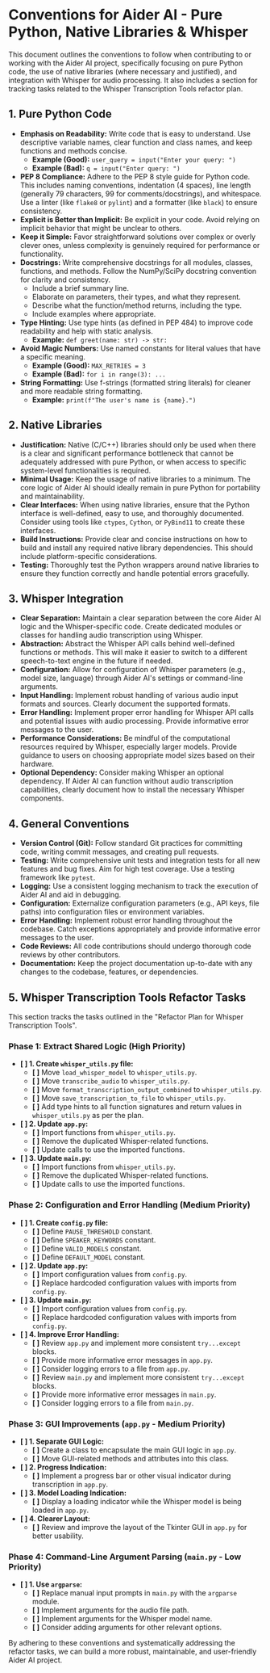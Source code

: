 # Conventions for Aider AI - Pure Python, Native Libraries & Whisper

This document outlines the conventions to follow when contributing to or working with the Aider AI project, specifically focusing on pure Python code, the use of native libraries (where necessary and justified), and integration with Whisper for audio processing. It also includes a section for tracking tasks related to the Whisper Transcription Tools refactor plan.

## 1. Pure Python Code

* **Emphasis on Readability:** Write code that is easy to understand. Use descriptive variable names, clear function and class names, and keep functions and methods concise.
    * **Example (Good):** `user_query = input("Enter your query: ")`
    * **Example (Bad):** `q = input("Enter query: ")`
* **PEP 8 Compliance:** Adhere to the PEP 8 style guide for Python code. This includes naming conventions, indentation (4 spaces), line length (generally 79 characters, 99 for comments/docstrings), and whitespace. Use a linter (like `flake8` or `pylint`) and a formatter (like `black`) to ensure consistency.
* **Explicit is Better than Implicit:** Be explicit in your code. Avoid relying on implicit behavior that might be unclear to others.
* **Keep it Simple:** Favor straightforward solutions over complex or overly clever ones, unless complexity is genuinely required for performance or functionality.
* **Docstrings:** Write comprehensive docstrings for all modules, classes, functions, and methods. Follow the NumPy/SciPy docstring convention for clarity and consistency.
    * Include a brief summary line.
    * Elaborate on parameters, their types, and what they represent.
    * Describe what the function/method returns, including the type.
    * Include examples where appropriate.
* **Type Hinting:** Use type hints (as defined in PEP 484) to improve code readability and help with static analysis.
    * **Example:** `def greet(name: str) -> str:`
* **Avoid Magic Numbers:** Use named constants for literal values that have a specific meaning.
    * **Example (Good):** `MAX_RETRIES = 3`
    * **Example (Bad):** `for i in range(3): ...`
* **String Formatting:** Use f-strings (formatted string literals) for cleaner and more readable string formatting.
    * **Example:** `print(f"The user's name is {name}.")`

## 2. Native Libraries

* **Justification:** Native (C/C++) libraries should only be used when there is a clear and significant performance bottleneck that cannot be adequately addressed with pure Python, or when access to specific system-level functionalities is required.
* **Minimal Usage:** Keep the usage of native libraries to a minimum. The core logic of Aider AI should ideally remain in pure Python for portability and maintainability.
* **Clear Interfaces:** When using native libraries, ensure that the Python interface is well-defined, easy to use, and thoroughly documented. Consider using tools like `ctypes`, `Cython`, or `PyBind11` to create these interfaces.
* **Build Instructions:** Provide clear and concise instructions on how to build and install any required native library dependencies. This should include platform-specific considerations.
* **Testing:** Thoroughly test the Python wrappers around native libraries to ensure they function correctly and handle potential errors gracefully.

## 3. Whisper Integration

* **Clear Separation:** Maintain a clear separation between the core Aider AI logic and the Whisper-specific code. Create dedicated modules or classes for handling audio transcription using Whisper.
* **Abstraction:** Abstract the Whisper API calls behind well-defined functions or methods. This will make it easier to switch to a different speech-to-text engine in the future if needed.
* **Configuration:** Allow for configuration of Whisper parameters (e.g., model size, language) through Aider AI's settings or command-line arguments.
* **Input Handling:** Implement robust handling of various audio input formats and sources. Clearly document the supported formats.
* **Error Handling:** Implement proper error handling for Whisper API calls and potential issues with audio processing. Provide informative error messages to the user.
* **Performance Considerations:** Be mindful of the computational resources required by Whisper, especially larger models. Provide guidance to users on choosing appropriate model sizes based on their hardware.
* **Optional Dependency:** Consider making Whisper an optional dependency. If Aider AI can function without audio transcription capabilities, clearly document how to install the necessary Whisper components.

## 4. General Conventions

* **Version Control (Git):** Follow standard Git practices for committing code, writing commit messages, and creating pull requests.
* **Testing:** Write comprehensive unit tests and integration tests for all new features and bug fixes. Aim for high test coverage. Use a testing framework like `pytest`.
* **Logging:** Use a consistent logging mechanism to track the execution of Aider AI and aid in debugging.
* **Configuration:** Externalize configuration parameters (e.g., API keys, file paths) into configuration files or environment variables.
* **Error Handling:** Implement robust error handling throughout the codebase. Catch exceptions appropriately and provide informative error messages to the user.
* **Code Reviews:** All code contributions should undergo thorough code reviews by other contributors.
* **Documentation:** Keep the project documentation up-to-date with any changes to the codebase, features, or dependencies.

## 5. Whisper Transcription Tools Refactor Tasks

This section tracks the tasks outlined in the "Refactor Plan for Whisper Transcription Tools".

### Phase 1: Extract Shared Logic (High Priority)

* **[ ] 1. Create `whisper_utils.py` file:**
    * **[ ]** Move `load_whisper_model` to `whisper_utils.py`.
    * **[ ]** Move `transcribe_audio` to `whisper_utils.py`.
    * **[ ]** Move `format_transcription_output_combined` to `whisper_utils.py`.
    * **[ ]** Move `save_transcription_to_file` to `whisper_utils.py`.
    * **[ ]** Add type hints to all function signatures and return values in `whisper_utils.py` as per the plan.
* **[ ] 2. Update `app.py`:**
    * **[ ]** Import functions from `whisper_utils.py`.
    * **[ ]** Remove the duplicated Whisper-related functions.
    * **[ ]** Update calls to use the imported functions.
* **[ ] 3. Update `main.py`:**
    * **[ ]** Import functions from `whisper_utils.py`.
    * **[ ]** Remove the duplicated Whisper-related functions.
    * **[ ]** Update calls to use the imported functions.

### Phase 2: Configuration and Error Handling (Medium Priority)

* **[ ] 1. Create `config.py` file:**
    * **[ ]** Define `PAUSE_THRESHOLD` constant.
    * **[ ]** Define `SPEAKER_KEYWORDS` constant.
    * **[ ]** Define `VALID_MODELS` constant.
    * **[ ]** Define `DEFAULT_MODEL` constant.
* **[ ] 2. Update `app.py`:**
    * **[ ]** Import configuration values from `config.py`.
    * **[ ]** Replace hardcoded configuration values with imports from `config.py`.
* **[ ] 3. Update `main.py`:**
    * **[ ]** Import configuration values from `config.py`.
    * **[ ]** Replace hardcoded configuration values with imports from `config.py`.
* **[ ] 4. Improve Error Handling:**
    * **[ ]** Review `app.py` and implement more consistent `try...except` blocks.
    * **[ ]** Provide more informative error messages in `app.py`.
    * **[ ]** Consider logging errors to a file from `app.py`.
    * **[ ]** Review `main.py` and implement more consistent `try...except` blocks.
    * **[ ]** Provide more informative error messages in `main.py`.
    * **[ ]** Consider logging errors to a file from `main.py`.

### Phase 3: GUI Improvements (`app.py` - Medium Priority)

* **[ ] 1. Separate GUI Logic:**
    * **[ ]** Create a class to encapsulate the main GUI logic in `app.py`.
    * **[ ]** Move GUI-related methods and attributes into this class.
* **[ ] 2. Progress Indication:**
    * **[ ]** Implement a progress bar or other visual indicator during transcription in `app.py`.
* **[ ] 3. Model Loading Indication:**
    * **[ ]** Display a loading indicator while the Whisper model is being loaded in `app.py`.
* **[ ] 4. Clearer Layout:**
    * **[ ]** Review and improve the layout of the Tkinter GUI in `app.py` for better usability.

### Phase 4: Command-Line Argument Parsing (`main.py` - Low Priority)

* **[ ] 1. Use `argparse`:**
    * **[ ]** Replace manual input prompts in `main.py` with the `argparse` module.
    * **[ ]** Implement arguments for the audio file path.
    * **[ ]** Implement arguments for the Whisper model name.
    * **[ ]** Consider adding arguments for other relevant options.

By adhering to these conventions and systematically addressing the refactor tasks, we can build a more robust, maintainable, and user-friendly Aider AI project.